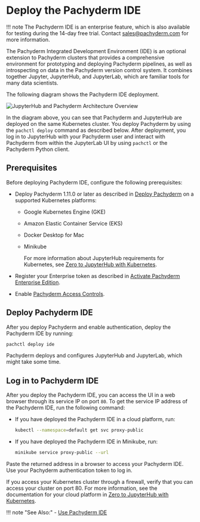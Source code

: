 # Deploy the Pachyderm IDE

!!! note
    The Pachyderm IDE is an enterprise feature,
    which is also available for testing during
    the 14-day free trial.
    Contact sales@pachyderm.com for more
    information.

The Pachyderm Integrated Development Environment (IDE) is
an optional extension to Pachyderm clusters that provides a
comprehensive environment for prototyping and deploying
Pachyderm pipelines, as well as introspecting on data in the
Pachyderm version control system. It combines together Jupyter,
JupyterHub, and JupyterLab, which are familiar tools for many data
scientists.

The following diagram shows the Pachyderm IDE deployment.

![JupyterHub and Pachyderm Architecture Overview](../../assets/images/d_jupyterhub-pachyderm-arch.svg)

In the diagram above, you can see that Pachyderm and JupyterHub are
deployed on the same Kubernetes cluster. You deploy Pachyderm by
using the `pachctl deploy` command as described below. After
deployment, you log in to JupyterHub with your Pachyderm user
and interact with Pachyderm from within the JupyterLab UI by
using `pachctl` or the Pachyderm Python client.

## Prerequisites

Before deploying Pachyderm IDE, configure the following prerequisites:

* Deploy Pachyderm 1.11.0 or later as described in
[Deploy Pachyderm](../)
on a supported Kubernetes platforms:

  - Google Kubernetes Engine (GKE)
  - Amazon Elastic Container Service (EKS)
  - Docker Desktop for Mac
  - Minikube

    For more information about JupyterHub requirements for Kubernetes,
    see [Zero to JupyterHub with Kubernetes](https://zero-to-jupyterhub.readthedocs.io/en/latest/).

* Register your Enterprise token as described in
[Activate Pachyderm Enterprise Edition](../../../enterprise/deployment/#activate-pachyderm-enterprise-edition).

* Enable [Pachyderm Access Controls](../../../enterprise/auth/auth/).

## Deploy Pachyderm IDE

After you deploy Pachyderm and enable authentication,
deploy the Pachyderm IDE by running:

```bash
pachctl deploy ide
```

Pachyderm deploys and configures JupyterHub and JupyterLab, which
might take some time. 

## Log in to Pachyderm IDE

After you deploy the Pachyderm IDE, you can access the UI
in a web browser through its service IP on port
`80`. To get the service IP address of the Pachyderm IDE,
run the following command:

* If you have deployed the Pachyderm IDE in a cloud platform, run:

  ```bash
  kubectl --namespace=default get svc proxy-public
  ```

* If you have deployed the Pachyderm IDE in Minikube, run:

  ```bash
  minikube service proxy-public --url
  ```

Paste the returned address in a browser to access your Pachyderm IDE.
Use your Pachyderm authentication token to log in.

If you access your Kubernetes cluster through a firewall, verify that
you can access your cluster on port 80. For more information, see
the documentation for your cloud platform in
[Zero to JupyterHub with Kubernetes](https://zero-to-jupyterhub.readthedocs.io/en/latest/create-k8s-cluster.html).


!!! note "See Also:"
    - [Use Pachyderm IDE](../../how-tos/use-pachyderm-ide/index.md)
